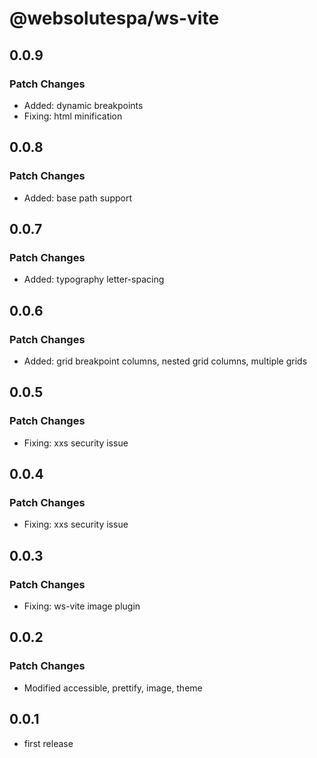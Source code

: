 # @websolutespa/ws-vite

## 0.0.9

### Patch Changes

- Added: dynamic breakpoints
- Fixing: html minification

## 0.0.8

### Patch Changes

- Added: base path support

## 0.0.7

### Patch Changes

- Added: typography letter-spacing

## 0.0.6

### Patch Changes

- Added: grid breakpoint columns, nested grid columns, multiple grids

## 0.0.5

### Patch Changes

- Fixing: xxs security issue

## 0.0.4

### Patch Changes

- Fixing: xxs security issue

## 0.0.3

### Patch Changes

- Fixing: ws-vite image plugin

## 0.0.2

### Patch Changes

- Modified accessible, prettify, image, theme

## 0.0.1

- first release
